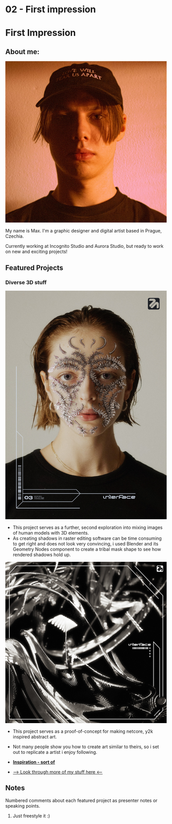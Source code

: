 # 02 - First impression 

# First Impression

## About me:

![Front portrait of a young male in a black baseball cap with dramatic red lighting coming from the right.](profile.jpeg)

My name is Max. I'm a graphic designer and digital artist based in Prague, Czechia.

Currently working at Incognito Studio and Aurora Studio, but ready to work on new and exciting projects!

## Featured Projects

### Diverse 3D stuff

![A headshot of a female model with a metallic abstract object covering parts of her face](human_03.jpg)

- This project serves as a further, second exploration into mixing images of human models with 3D elements.
- As creating shadows in raster editing software can be time consuming to get right and does not look very convincing, i used Blender and its Geometry Nodes component to create a tribal mask shape to see how rendered shadows hold up.

![A headshot of a female model with a metallic abstract object covering parts of her face](acidrain_02.jpg)

- This project serves as a proof-of-concept for making netcore, y2k inspired abstract art.
- Not many people show you how to create art similar to theirs, so i set out to replicate a artist i enjoy following. 
- **[Inspiration - sort of](https://twitter.com/aletiune/status/1542909684016881664?s=61&t=9f2ZKNh4lISCLE6214UhbA)**

- [--> Look through more of my stuff here <--](aerostri.de)

## Notes

Numbered comments about each featured project as presenter notes or speaking points.

1. Just freestyle it :)

